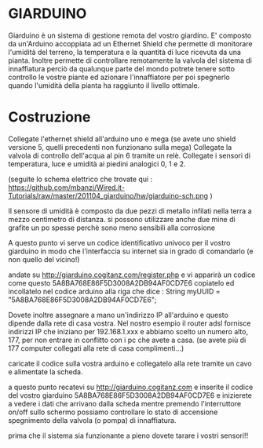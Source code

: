 GIARDUINO
=========

Giarduino è un sistema di gestione remota del vostro giardino.
E' composto da un'Arduino accoppiata ad un Ethernet Shield che
permette di monitorare l'umidità del terreno, la temperatura e la 
quantità di luce ricevuta da una pianta. Inoltre permette di 
controllare remotamente la valvola del sistema di innaffiatura
perciò da qualunque parte del mondo potrete tenere sotto controllo
le vostre piante ed azionare l'innaffiatore per poi spegnerlo quando
l'umidità della pianta ha raggiunto il livello ottimale.

Costruzione
===========

Collegate l'ethernet shield all'arduino uno e mega (se avete uno shield 
versione 5, quelli precedenti non funzionano sulla mega)
Collegate la valvola di controllo dell'acqua al pin 6 tramite un relè.
Collegate i sensori di temperatura, luce e umidità ai piedini analogici
0, 1 e 2.

(seguite lo schema elettrico che trovate qui : https://github.com/mbanzi/Wired.it-Tutorials/raw/master/201104_giarduino/hw/giarduino-sch.png )

Il sensore di umidità è composto da due pezzi di metallo infilati nella terra
a mezzo centimetro di distanza. si possono utilizzare anche due mine
di grafite un po spesse perchè sono meno sensibili alla corrosione

A questo punto vi serve un codice identificativo univoco per il vostro 
giarduino in modo che l'interfaccia su internet sia in grado di comandarlo
(e non quello del vicino!)

andate su http://giarduino.cogitanz.com/register.php e vi apparirà un codice
come questo 5A8BA768E86F5D3008A2DB94AF0CD7E6 copiatelo ed incollatelo nel
codice arduino alla riga che dice :
String myUUID    = "5A8BA768E86F5D3008A2DB94AF0CD7E6";

Dovete inoltre assegnare a mano un'indirizzo IP all'arduino e questo dipende
dalla rete di casa vostra. Nel nostro esempio il router adsl fornisce 
indirizzi IP che iniziano per 192.168.1.xxx e abbiamo scelto un numero alto,
177, per non entrare in conflitto con i pc che avete a casa. (se avete più di
177 computer collegati alla rete di casa complimenti...)

caricate il codice sulla vostra arduino e collegatelo alla rete tramite un 
cavo e alimentate la scheda.

a questo punto recatevi su http://giarduino.cogitanz.com e inserite il codice
del vostro giarduino 5A8BA768E86F5D3008A2DB94AF0CD7E6 e inizierete a vedere
i dati che arrivano dalla scheda mentre premendo l'interruttore on/off
sullo schermo possiamo controllare lo stato di accensione spegnimento della
valvola (o pompa) di innaffiatura.

prima che il sistema sia funzionante a pieno dovete tarare i vostri sensori!!






